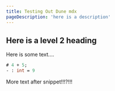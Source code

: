 ```yaml
---
title: Testing Out Dune mdx
pageDescription: 'here is a description'
---
```

## Here is a level 2 heading

Here is some text....

```ocaml
# 4 + 5;
- : int = 9
```

More text after snippet!!!?!!!
